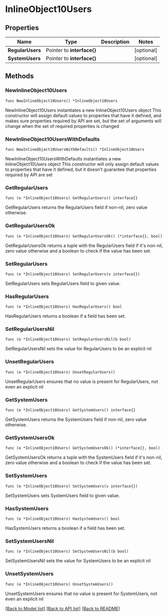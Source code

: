 # InlineObject10Users

## Properties

Name | Type | Description | Notes
------------ | ------------- | ------------- | -------------
**RegularUsers** | Pointer to **interface{}** |  | [optional] 
**SystemUsers** | Pointer to **interface{}** |  | [optional] 

## Methods

### NewInlineObject10Users

`func NewInlineObject10Users() *InlineObject10Users`

NewInlineObject10Users instantiates a new InlineObject10Users object
This constructor will assign default values to properties that have it defined,
and makes sure properties required by API are set, but the set of arguments
will change when the set of required properties is changed

### NewInlineObject10UsersWithDefaults

`func NewInlineObject10UsersWithDefaults() *InlineObject10Users`

NewInlineObject10UsersWithDefaults instantiates a new InlineObject10Users object
This constructor will only assign default values to properties that have it defined,
but it doesn't guarantee that properties required by API are set

### GetRegularUsers

`func (o *InlineObject10Users) GetRegularUsers() interface{}`

GetRegularUsers returns the RegularUsers field if non-nil, zero value otherwise.

### GetRegularUsersOk

`func (o *InlineObject10Users) GetRegularUsersOk() (*interface{}, bool)`

GetRegularUsersOk returns a tuple with the RegularUsers field if it's non-nil, zero value otherwise
and a boolean to check if the value has been set.

### SetRegularUsers

`func (o *InlineObject10Users) SetRegularUsers(v interface{})`

SetRegularUsers sets RegularUsers field to given value.

### HasRegularUsers

`func (o *InlineObject10Users) HasRegularUsers() bool`

HasRegularUsers returns a boolean if a field has been set.

### SetRegularUsersNil

`func (o *InlineObject10Users) SetRegularUsersNil(b bool)`

 SetRegularUsersNil sets the value for RegularUsers to be an explicit nil

### UnsetRegularUsers
`func (o *InlineObject10Users) UnsetRegularUsers()`

UnsetRegularUsers ensures that no value is present for RegularUsers, not even an explicit nil
### GetSystemUsers

`func (o *InlineObject10Users) GetSystemUsers() interface{}`

GetSystemUsers returns the SystemUsers field if non-nil, zero value otherwise.

### GetSystemUsersOk

`func (o *InlineObject10Users) GetSystemUsersOk() (*interface{}, bool)`

GetSystemUsersOk returns a tuple with the SystemUsers field if it's non-nil, zero value otherwise
and a boolean to check if the value has been set.

### SetSystemUsers

`func (o *InlineObject10Users) SetSystemUsers(v interface{})`

SetSystemUsers sets SystemUsers field to given value.

### HasSystemUsers

`func (o *InlineObject10Users) HasSystemUsers() bool`

HasSystemUsers returns a boolean if a field has been set.

### SetSystemUsersNil

`func (o *InlineObject10Users) SetSystemUsersNil(b bool)`

 SetSystemUsersNil sets the value for SystemUsers to be an explicit nil

### UnsetSystemUsers
`func (o *InlineObject10Users) UnsetSystemUsers()`

UnsetSystemUsers ensures that no value is present for SystemUsers, not even an explicit nil

[[Back to Model list]](../README.md#documentation-for-models) [[Back to API list]](../README.md#documentation-for-api-endpoints) [[Back to README]](../README.md)


